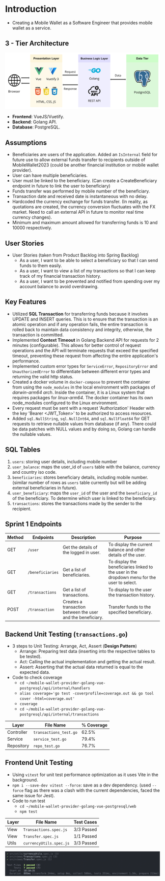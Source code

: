 # Introduction

- Creating a Mobile Wallet as a Software Engineer that provides mobile wallet as a service.

## 3 - Tier Architecture

<img src="./diagrams/3-tier-architecture.png" alt="3-tier-architecture-diagram" />

- **Frontend**: VueJS/Vuetify.
- **Backend**: Golang API.
- **Database**: PostgreSQL.

## Assumptions

- Beneficiaries are users of the application. Added an `IsInternal` field for future use to allow external funds transfer to recipients outside of MobileWallet2023 (could be another financial institution or mobile wallet provider).
- User can have multiple beneficiaries.
- User must be linked to the beneficiary. (Can create a CreateBeneficiary endpoint in future to link the user to beneficiary)
- Funds transfer was performed by mobile number of the beneficiary.
- Transaction date and received date is instantaneous with no delay.
- Hardcoded the currency exchange for funds transfer. (In reality, as quotations are created, the currency conversion fluctuates with the FX market. Need to call an external API in future to monitor real time currency changes).
- Minimum and maximum amount allowed for transferring funds is 10 and 10000 respectively.

## User Stories

- User Stories (taken from Product Backlog into Spring Backlog)
  - As a user, I want to be able to select a beneficiary so that I can send funds to them easily.
  - As a user, I want to view a list of my transactions so that I can keep track of my financial transaction history.
  - As a user, I want to be prevented and notified from spending over my account balance to avoid overdrawing.

## Key Features

- Utilized **SQL Transaction** for transferring funds because it involves UPDATE and INSERT queries. This is to ensure that the transaction is an atomic operation and if any operation fails, the entire transaction is rolled back to maintain data consistency and integrity, otherwise, the transaction is committed.
- Implemented **Context Timeout** in Golang Backend API for requests for 2 minutes (configurable). This allows for better control of request operations and the API will terminate requests that exceed the specified timeout, preventing these request from affecting the entire application's performance.
- Implemented custom error types for `ServiceError`, `RepositoryError` and `UnauthorizedError` to differentiate between different error types and returning the valid http status.
- Created a docker volume in `docker-compose` to prevent the container from using the `node_modules` in the local environment with packages of _darwin-arm64 arch_. Inside the container, it is a Linux system that requires packages for _linux-arm64_. The docker container has its own node_modules configured to the Linux environment.
- Every request must be sent with a request 'Authorization' Header with the key 'Bearer <JWT_Token>' to be authorized to access resources.
- Added `sql.NullString`, `sql.NullInt64`, and `sql.NullFloat64` for GET requests to retrieve nullable values from database (if any). There could be data patches with NULL values and by doing so, Golang can handle the nullable values.

## SQL Tables

1. `users`: storing user details, including mobile number
2. `user_balance`: maps the user_id of `users` table with the balance, currency and country iso code.
3. `beneficiaries`: stores beneficiary details, including mobile number. (similar number of rows as `users` table currently but will be adding external beneficiaries in future).
4. `user_beneficiary`: maps the `user_id` of the user and the `beneficiary_id` of the beneficiary. To determine which user is linked to the beneficiary.
5. `transactions`: stores the transactions made by the sender to the recipient.

## Sprint 1 Endpoints

| Method | Endpoints        | Description                                                 | Purpose                                                                                      |
| ------ | ---------------- | ----------------------------------------------------------- | -------------------------------------------------------------------------------------------- |
| GET    | `/user`          | Get the details of the logged in user.                      | To display the current balance and other details of the user.                                |
| GET    | `/beneficiaries` | Get a list of beneficiaries.                                | To display the beneficiaries linked to the user in the dropdown menu for the user to select. |
| GET    | `/transactions`  | Get a list of transactions.                                 | To display to the user the transaction history.                                              |
| POST   | `/transaction`   | Creates a transaction between the user and the beneficiary. | Transfer funds to the specified beneficiary.                                                 |

## Backend Unit Testing (`transactions.go`)

- 3 steps to Unit Testing: Arrange, Act, Assert (**Design Pattern**)
  - Arrange: Preparing test data (inserting into the respective tables to be tested).
  - Act: Calling the actual implementation and getting the actual result.
  - Assert: Asserting that the actual data returned is equal to the expected data.
- Code to check coverage
  - `cd ~/mobile-wallet-provider-golang-vue-postgresql/api/internal/handlers`
  - `alias coverage='go test -coverprofile=coverage.out && go tool cover -html=coverage.out'`
  - `coverage`
  - `cd ~/mobile-wallet-provider-golang-vue-postgresql/api/internal/transactions`

| Layer      | File Name              | % Coverage |
| ---------- | ---------------------- | ---------- |
| Controller | `transactions_test.go` | 62.5%      |
| Service    | `service_test.go`      | 79.4%      |
| Repository | `repo_test.go`         | 76.7%      |

## Frontend Unit Testing

- Using `vitest` for unit test performance optimization as it uses Vite in the background.
- `npm i --save-dev vitest --force`: save as a dev dependency. (used `--force` flag as there was a clash with the current dependencies, faced the same issue for Jest).
- Code to run test
  - `cd ~/mobile-wallet-provider-golang-vue-postgresql/web`
  - `npm test`

| Layer | File Name               | Test Cases |
| ----- | ----------------------- | ---------- |
| View  | `Transactions.spec.js`  | 3/3 Passed |
| View  | `Transfer.spec.js`      | 1/1 Passed |
| Utils | `currencyUtils.spec.js` | 3/3 Passed |

<img src="./diagrams/vitest_results.png" />
